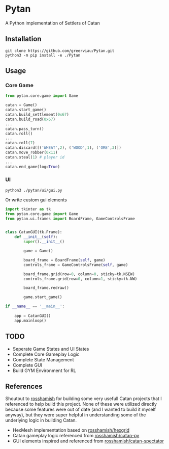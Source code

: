 # Pytan
A Python implementation of Settlers of Catan

## Installation
```
git clone https://github.com/greerviau/Pytan.git
python3 -m pip install -e ./Pytan
```

## Usage
### Core Game
```python
from pytan.core.game import Game

catan = Game()
catan.start_game()
catan.build_settlement(0x67)
catan.build_road(0x67)
...
catan.pass_turn()
catan.roll()
...
catan.roll(7)
catan.discard([('WHEAT',2), ('WOOD',1), ('ORE',3)])
catan.move_robber(0x11)
catan.steal(1) # player id
...
catan.end_game(log=True)
```

### UI
```
python3 ./pytan/ui/gui.py
```

Or write custom gui elements

```python
import tkinter as tk
from pytan.core.game import Game
from pytan.ui.frames import BoardFrame, GameControlsFrame


class CatanGUI(tk.Frame):
    def __init__(self):
        super().__init__()

        game = Game()

        board_frame = BoardFrame(self, game)
        controls_frame = GameControlsFrame(self, game)

        board_frame.grid(row=0, column=0, sticky=tk.NSEW)
        controls_frame.grid(row=0, column=1, sticky=tk.NW)

        board_frame.redraw()

        game.start_game()

if __name__ == '__main__':
        
    app = CatanGUI()
    app.mainloop()
```

## TODO
* Seperate Game States and UI States
* Complete Core Gameplay Logic
* Complete State Management
* Complete GUI
* Build GYM Environment for RL

## References
Shoutout to [rosshamish](https://github.com/rosshamish) for building some very usefull Catan projects that I referenced to help build this project. None of these were utilized directly because some features were out of date (and I wanted to build it myself anyway), but they were super helpful in understanding some of the underlying logic in building Catan.

* HexMesh implementation based on [rosshamish/hexgrid](https://github.com/rosshamish/hexgrid)
* Catan gameplay logic referenced from [rosshamish/catan-py](https://github.com/rosshamish/catan-py)
* GUI elements inspired and referenced from [rosshamish/catan-spectator](https://github.com/rosshamish/catan-spectator)

